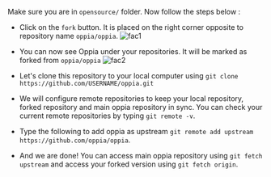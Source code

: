 Make sure you are in `opensource/` folder. Now follow the steps below :
- Click on the `fork` button. It is placed on the right corner opposite to repository name `oppia/oppia`.
![fac1](https://user-images.githubusercontent.com/9693472/43354371-cfd77cec-9268-11e8-8b70-a89e7a00f3c9.png)

- You can now see Oppia under your repositories. It will be marked as forked from `oppia/oppia`
![fac2](https://user-images.githubusercontent.com/9693472/43354380-5cd4854a-9269-11e8-9fe5-266d330761ed.png)

- Let's clone this repository to your local computer using
  ```git clone https://github.com/USERNAME/oppia.git```

- We will configure remote repositories to keep your local repository, forked repository and main oppia repository in sync. You can check your current remote repositories by typing `git remote -v`.

- Type the following to add oppia as upstream
  ```git remote add upstream https://github.com/oppia/oppia```.

- And we are done! You can access main oppia repository using `git fetch upstream` and access your forked version using `git fetch origin`.

